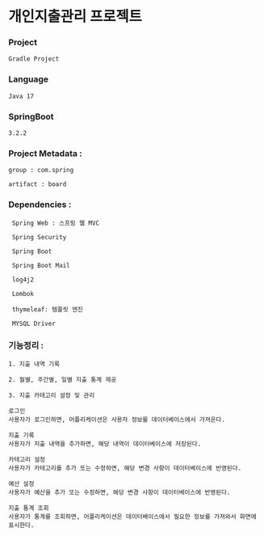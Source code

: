 
# 개인지출관리 프로젝트

### Project
    
    Gradle Project

### Language

    Java 17

### SpringBoot 
    
    3.2.2

### Project Metadata :

    group : com.spring

    artifact : board

### Dependencies :

     Spring Web : 스프링 웹 MVC

     Spring Security

     Spring Boot

     Spring Boot Mail

     log4j2

     Lombok

     thymeleaf: 템플릿 엔진

     MYSQL Driver


### 기능정리 :

    1. 지출 내역 기록

    2. 월별, 주간별, 일별 지출 통계 제공

    3. 지출 카테고리 설정 및 관리

    로그인
    사용자가 로그인하면, 어플리케이션은 사용자 정보를 데이터베이스에서 가져온다.
 
    지출 기록
    사용자가 지출 내역을 추가하면, 해당 내역이 데이터베이스에 저장된다.

    카테고리 설정
    사용자가 카테고리를 추가 또는 수정하면, 해당 변경 사항이 데이터베이스에 반영된다.

    예산 설정
    사용자가 예산을 추가 또는 수정하면, 해당 변경 사항이 데이터베이스에 반영된다.

    지출 통계 조회
    사용자가 통계를 조회하면, 어플리케이션은 데이터베이스에서 필요한 정보를 가져와서 화면에 표시한다.
